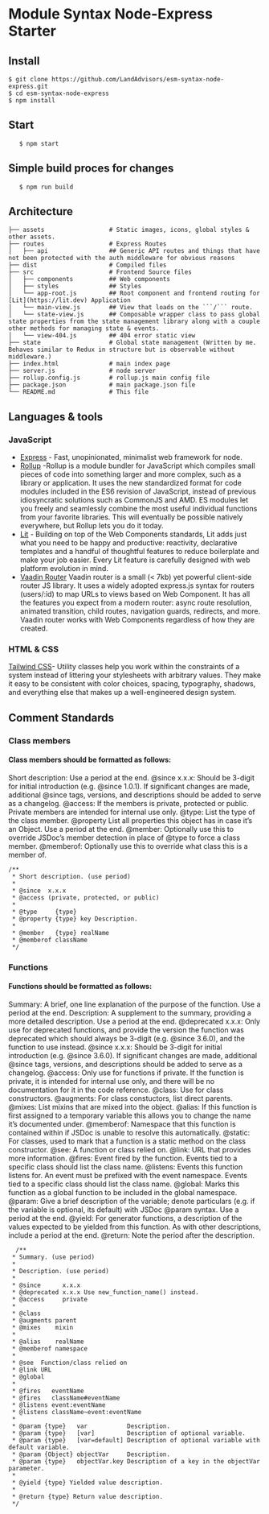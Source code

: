 
# Module Syntax Node-Express Starter

## Install

    $ git clone https://github.com/LandAdvisors/esm-syntax-node-express.git
    $ cd esm-syntax-node-express
    $ npm install

## Start
```
   $ npm start
```
## Simple build proces for changes
```
   $ npm run build
```
## Architecture
```.
├── assets                  # Static images, icons, global styles & other assets.
├── routes                  # Express Routes
│   ├── api                 ## Generic API routes and things that have not been protected with the auth middleware for obvious reasons
├── dist                    # Compiled files
├── src                     # Frontend Source files
│   ├── components          ## Web components
│   ├── styles              ## Styles 
│   └── app-root.js         ## Root component and frontend routing for [Lit](https://lit.dev) Application
│   └── main-view.js        ## View that loads on the ```/``` route.
│   └── state-view.js       ## Composable wrapper class to pass global state properties from the state management library along with a couple other methods for managing state & events.
│   └── view-404.js         ## 404 error static view
├── state                   # Global state management (Written by me. Behaves similar to Redux in structure but is observable without middleware.)
├── index.html              # main index page
├── server.js               # node server
├── rollup.config.js        # rollup.js main config file
├── package.json            # main package.json file
└── README.md               # This file
```
## Languages & tools

### JavaScript

- [Express](https://www.npmjs.com/package/express) - Fast, unopinionated, minimalist web framework for node.
- [Rollup](https://rollupjs.org/guide/en/) -Rollup is a module bundler for JavaScript which compiles small pieces of code into something larger and more complex, such as a library or application. It uses the new standardized format for code modules included in the ES6 revision of JavaScript, instead of previous idiosyncratic solutions such as CommonJS and AMD. ES modules let you freely and seamlessly combine the most useful individual functions from your favorite libraries. This will eventually be possible natively everywhere, but Rollup lets you do it today.
- [Lit](https://lit.dev) - Building on top of the Web Components standards, Lit adds just what you need to be happy and productive: reactivity, declarative templates and a handful of thoughtful features to reduce boilerplate and make your job easier. Every Lit feature is carefully designed with web platform evolution in mind.
- [Vaadin Router](https://vaadin.com/router) Vaadin router is a small (< 7kb) yet powerful client-side router JS library. It uses a widely adopted express.js syntax for routers (users/:id) to map URLs to views based on Web Component. It has all the features you expect from a modern router: async route resolution, animated transition, child routes, navigation guards, redirects, and more. Vaadin router works with Web Components regardless of how they are created.

### HTML &  CSS
[Tailwind CSS](https://tailwindcss.com/)- Utility classes help you work within the constraints of a system instead of littering your stylesheets with arbitrary values. They make it easy to be consistent with color choices, spacing, typography, shadows, and everything else that makes up a well-engineered design system.


## Comment Standards

### Class members
#### Class members should be formatted as follows:

Short description: Use a period at the end.
@since x.x.x: Should be 3-digit for initial introduction (e.g. @since 1.0.1). If significant changes are made, additional @since tags, versions, and descriptions should be added to serve as a changelog.
@access: If the members is private, protected or public. Private members are intended for internal use only.
@type: List the type of the class member.
@property List all properties this object has in case it’s an Object. Use a period at the end.
@member: Optionally use this to override JSDoc’s member detection in place of @type to force a class member.
@memberof: Optionally use this to override what class this is a member of.

```
/**
 * Short description. (use period)
 *
 * @since  x.x.x
 * @access (private, protected, or public)
 *
 * @type     {type}
 * @property {type} key Description.
 *
 * @member   {type} realName
 * @memberof className
 */
 ```

### Functions
#### Functions should be formatted as follows:

Summary: A brief, one line explanation of the purpose of the function. Use a period at the end.
Description: A supplement to the summary, providing a more detailed description. Use a period at the end.
@deprecated x.x.x: Only use for deprecated functions, and provide the version the function was deprecated which should always be 3-digit (e.g. @since 3.6.0), and the function to use instead.
@since x.x.x: Should be 3-digit for initial introduction (e.g. @since 3.6.0). If significant changes are made, additional @since tags, versions, and descriptions should be added to serve as a changelog.
@access: Only use for functions if private. If the function is private, it is intended for internal use only, and there will be no documentation for it in the code reference.
@class: Use for class constructors.
@augments: For class constuctors, list direct parents.
@mixes: List mixins that are mixed into the object.
@alias: If this function is first assigned to a temporary variable this allows you to change the name it’s documented under.
@memberof: Namespace that this function is contained within if JSDoc is unable to resolve this automatically.
@static: For classes, used to mark that a function is a static method on the class constructor.
@see: A function or class relied on.
@link: URL that provides more information.
@fires: Event fired by the function. Events tied to a specific class should list the class name.
@listens: Events this function listens for. An event must be prefixed with the event namespace. Events tied to a specific class should list the class name.
@global: Marks this function as a global function to be included in the global namespace.
@param: Give a brief description of the variable; denote particulars (e.g. if the variable is optional, its default) with JSDoc @param syntax. Use a period at the end.
@yield: For generator functions, a description of the values expected to be yielded from this function. As with other descriptions, include a period at the end.
@return: Note the period after the description.

```
  /**
 * Summary. (use period)
 *
 * Description. (use period)
 *
 * @since      x.x.x
 * @deprecated x.x.x Use new_function_name() instead.
 * @access     private
 *
 * @class
 * @augments parent
 * @mixes    mixin
 *
 * @alias    realName
 * @memberof namespace
 *
 * @see  Function/class relied on
 * @link URL
 * @global
 *
 * @fires   eventName
 * @fires   className#eventName
 * @listens event:eventName
 * @listens className~event:eventName
 *
 * @param {type}   var           Description.
 * @param {type}   [var]         Description of optional variable.
 * @param {type}   [var=default] Description of optional variable with default variable.
 * @param {Object} objectVar     Description.
 * @param {type}   objectVar.key Description of a key in the objectVar parameter.
 *
 * @yield {type} Yielded value description.
 *
 * @return {type} Return value description.
 */
 ```

